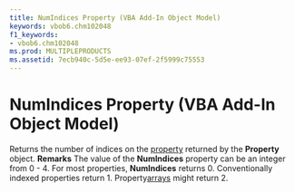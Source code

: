 ```yaml
---
title: NumIndices Property (VBA Add-In Object Model)
keywords: vbob6.chm102048
f1_keywords:
- vbob6.chm102048
ms.prod: MULTIPLEPRODUCTS
ms.assetid: 7ecb940c-5d5e-ee93-07ef-2f5999c75553
---
```



# NumIndices Property (VBA Add-In Object Model)



Returns the number of indices on the [property](vbe-glossary.md) returned by the **Property** object.
 **Remarks**
The value of the  **NumIndices** property can be an integer from 0 - 4. For most properties, **NumIndices** returns 0. Conventionally indexed properties return 1. Property[arrays](vbe-glossary.md) might return 2.

